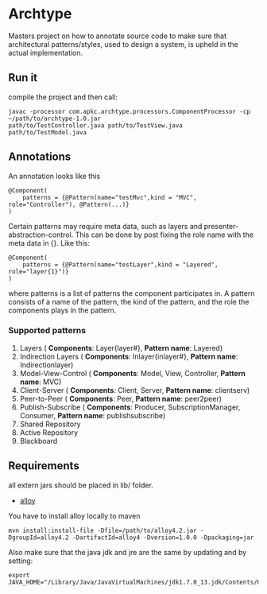 # Archtype


Masters project on how to annotate source code to make sure that architectural patterns/styles, used to design a system, is upheld in the actual implementation.

## Run it

compile the project and then call:

	javac -processor com.apkc.archtype.processors.ComponentProcessor -cp ~/path/to/archtype-1.0.jar
	path/to/TestController.java path/to/TestView.java path/to/TestModel.java


## Annotations

An annotation looks like this

	@Component(
		patterns = {@Pattern(name="testMvc",kind = "MVC", role="Controller"), @Pattern(...)}
	)

Certain patterns may require meta data, such as layers and presenter-abstraction-control. This can be done by post fixing the role name with the meta data in {}. Like this:

	@Component(
		patterns = {@Pattern(name="testLayer",kind = "Layered", role="layer{1}")}
	)

where patterns is a list of patterns the component participates in. A pattern consists of a name of the pattern, the kind of the pattern, and the role the components plays in the pattern.

### Supported patterns

1. Layers ( **Components**: Layer{layer#}, **Pattern name**: Layered)
1. Indirection Layers ( **Components**: Inlayer{inlayer#}, **Pattern name**: Indirectionlayer)
1. Model-View-Control ( **Components**: Model, View, Controller, **Pattern name**: MVC)
1. Client-Server ( **Components**: Client, Server, **Pattern name**: clientserv)
1. Peer-to-Peer ( **Components**: Peer, **Pattern name**: peer2peer)
1. Publish-Subscribe ( **Components**: Producer, SubscriptionManager, Consumer, **Pattern name**: publishsubscribe)
1. Shared Repository
1. Active Repository
1. Blackboard


## Requirements

all extern jars should be placed in lib/ folder.

* [alloy](http://alloy.mit.edu/alloy/download.html)

You have to install alloy locally to maven 

	mvn install:install-file -Dfile=/path/to/alloy4.2.jar -DgroupId=alloy4.2 -DartifactId=alloy4 -Dversion=1.0.0 -Dpackaging=jar
	
Also make sure that the java jdk and jre are the same by updating and by setting:

	export JAVA_HOME="/Library/Java/JavaVirtualMachines/jdk1.7.0_13.jdk/Contents/Home"
	

